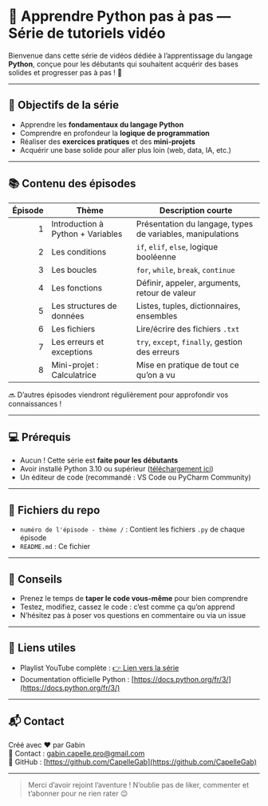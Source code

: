 # 🐍 Apprendre Python pas à pas — Série de tutoriels vidéo

Bienvenue dans cette série de vidéos dédiée à l’apprentissage du langage **Python**, conçue pour les débutants qui souhaitent acquérir des bases solides et progresser pas à pas ! 🚀

---

## 🎯 Objectifs de la série

- Apprendre les **fondamentaux du langage Python**
- Comprendre en profondeur la **logique de programmation**
- Réaliser des **exercices pratiques** et des **mini-projets**
- Acquérir une base solide pour aller plus loin (web, data, IA, etc.)

---

## 📚 Contenu des épisodes

| Épisode | Thème                                | Description courte                                      |
|--------:|--------------------------------------|----------------------------------------------------------|
| 1       | Introduction à Python + Variables    | Présentation du langage, types de variables, manipulations |
| 2       | Les conditions                       | `if`, `elif`, `else`, logique booléenne                 |
| 3       | Les boucles                          | `for`, `while`, `break`, `continue`                     |
| 4       | Les fonctions                        | Définir, appeler, arguments, retour de valeur           |
| 5       | Les structures de données            | Listes, tuples, dictionnaires, ensembles                |
| 6       | Les fichiers                         | Lire/écrire des fichiers `.txt`                         |
| 7       | Les erreurs et exceptions            | `try`, `except`, `finally`, gestion des erreurs         |
| 8       | Mini-projet : Calculatrice           | Mise en pratique de tout ce qu’on a vu                  |

🔜 D’autres épisodes viendront régulièrement pour approfondir vos connaissances !

---

## 💻 Prérequis

- Aucun ! Cette série est **faite pour les débutants**
- Avoir installé Python 3.10 ou supérieur ([téléchargement ici](https://www.python.org/downloads/))
- Un éditeur de code (recommandé : VS Code ou PyCharm Community)

---

## 📁 Fichiers du repo

- `numéro de l'épisode - thème /` : Contient les fichiers `.py` de chaque épisode
- `README.md` : Ce fichier

---

## 🧠 Conseils

- Prenez le temps de **taper le code vous-même** pour bien comprendre
- Testez, modifiez, cassez le code : c’est comme ça qu’on apprend
- N’hésitez pas à poser vos questions en commentaire ou via un issue

---

## 🔗 Liens utiles

- Playlist YouTube complète : [👉 Lien vers la série](https://www.youtube.com/playlist?list=PLQTy6H0nkDIYBWaZROHULKRiUqF_1hXbY)
- Documentation officielle Python : [https://docs.python.org/fr/3/](https://docs.python.org/fr/3/)

---

## 📬 Contact

Créé avec ❤️ par Gabin  
📧 Contact : gabin.capelle.pro@gmail.com  
🐙 GitHub : [https://github.com/CapelleGab](https://github.com/CapelleGab)

---

> Merci d’avoir rejoint l’aventure ! N’oublie pas de liker, commenter et t’abonner pour ne rien rater 😉
